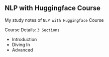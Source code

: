 ## NLP with Huggingface Course

My study notes of `NLP with Huggingface` Course

Course Details: `3 Sections`
- Introduction
- Diving In
- Advanced